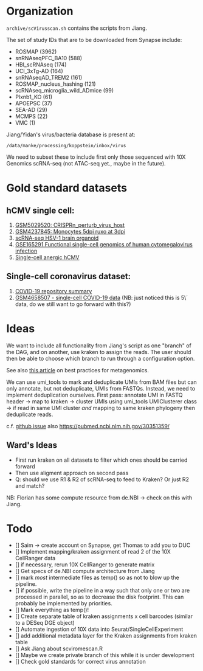 # Organization

`archive/scVirusscan.sh` contains the scripts from Jiang. 

The set of study IDs that are to be downloaded from Synapse include: 

* ROSMAP (3962)
* snRNAseqPFC_BA10 (588)
* HBI_scRNAseq (174)
* UCI_3xTg-AD (164)
* snRNAseqAD_TREM2 (161)
* ROSMAP_nucleus_hashing (121)
* scRNAseq_microglia_wild_ADmice (99)
* Plxnb1_KO (61)
* APOEPSC (37)
* SEA-AD (29)
* MCMPS (22)
* VMC (1)

Jiang/Yidan's virus/bacteria database is present at: 

`/data/manke/processing/koppstein/inbox/virus`

We need to subset these to include first only those sequenced with 10X Genomics
scRNA-seq (not ATAC-seq yet., maybe in the future).

# Gold standard datasets

## hCMV single cell:
1. [GSM5029520: CRISPRn_perturb_virus_host](https://www.ncbi.nlm.nih.gov/sra/SRX9913205%5baccn%5d)
2. [GSM4237845: Monocytes 5dpi ruxo at 3dpi](https://www.ncbi.nlm.nih.gov/sra/SRX7473758%5baccn%5d)
3. [scRNA-seq HSV-1 brain organoid](https://www.ncbi.nlm.nih.gov/Traces/study/?acc=SRP299538&o=acc_s%3Aa)
4. [GSE165291 Functional single-cell genomics of human cytomegalovirus infection](https://www.ncbi.nlm.nih.gov/geo/query/acc.cgi?acc=GSE165291)
5. [Single-cell anergic hCMV](https://www.ncbi.nlm.nih.gov/geo/query/acc.cgi?acc=GSE138838)

## Single-cell coronavirus dataset: 

1. [COVID-19 repository summary](https://github.com/urmi-21/COVID-19-RNA-Seq-datasets)
2. [GSM4658507 - single-cell COVID-19 data](https://www.ncbi.nlm.nih.gov/geo/query/acc.cgi?acc=GSM4658507) (NB: just noticed this is 5\´ data, do we still want to go forward with this?)

# Ideas

We want to include all functionality from Jiang's script as one "branch" of the 
DAG, and on another, use kraken to assign the reads. The user should then
be able to choose which branch to run through a configuration option. 

See also [this article](https://www.ncbi.nlm.nih.gov/pmc/articles/PMC9725748/)
on best practices for metagenomics. 

We can use umi_tools to mark and deduplicate UMIs from BAM files but can only
annotate, but not deduplicate, UMIs from FASTQs. Instead, we need to implement
deduplication ourselves. First pass: annotate UMI in FASTQ header -> 
map to kraken -> cluster UMIs using umi_tools UMIClusterer class ->
if read in same UMI cluster *and* mapping to same kraken phylogeny then
deduplicate reads. 

c.f. [github issue](https://github.com/CGATOxford/UMI-tools/issues/436)
also https://pubmed.ncbi.nlm.nih.gov/30351359/

## Ward's Ideas

* First run kraken on all datasets to filter which ones should be carried forward
* Then use aligment approach on second pass
* Q: should we use R1 & R2 of scRNA-seq to feed to Kraken? Or just R2 and match? 

NB: Florian has some compute resource from de.NBI -> check on this with Jiang. 

# Todo

- [] Saim -> create account on Synapse, get Thomas to add you to DUC
- [] Implement mapping/kraken assignment of read 2 of the 10X CellRanger data
- [] if necessary, rerun 10X CellRanger to generate matrix
- [] Get specs of de.NBI compute architecture from Jiang
- [] mark *most* intermediate files as temp() so as not to blow up the pipeline.
- [] if possible, write the pipeline in a way such that only one or two are processed in parallel, so as to decrease the disk footprint. This can probably be implemented by priorities. 
- [] Mark everything as temp()! 
- [] Create separate table of kraken assignments x cell barcodes (similar to a DESeq DGE object) 
- [] Automate ingestion of 10X data into Seurat/SingleCellExperiment
- [] add additional metadata layer for the Kraken assignments from kraken table
- [] Ask Jiang about scviromescan.R
- [] Maybe we create private branch of this while it is under development
- [] Check gold standards for correct virus annotation

